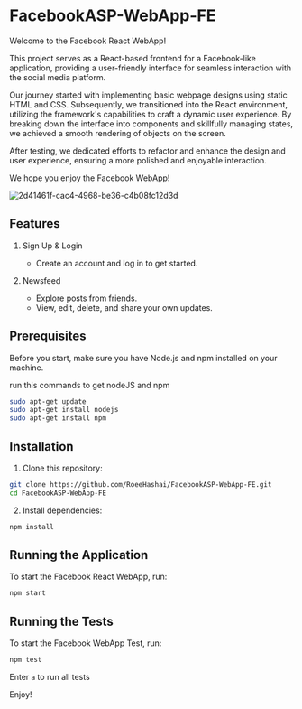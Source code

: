 # FacebookASP-WebApp-FE

Welcome to the Facebook React WebApp!

This project serves as a React-based frontend for a Facebook-like application, providing a user-friendly interface for seamless interaction with the social media platform.

Our journey started with implementing basic webpage designs using static HTML and CSS. Subsequently, we transitioned into the React environment, utilizing the framework's capabilities to craft a dynamic user experience. By breaking down the interface into components and skillfully managing states, we achieved a smooth rendering of objects on the screen.

After testing, we dedicated efforts to refactor and enhance the design and user experience, ensuring a more polished and enjoyable interaction. 

We hope you enjoy the Facebook WebApp!

![2d41461f-cac4-4968-be36-c4b08fc12d3d](https://github.com/RoeeHashai/FacebookASP-WebApp-FE/assets/114341594/4cc69c0b-2b1a-47dd-b22f-f0145eaf8ee0)

## Features
1. Sign Up & Login
    * Create an account and log in to get started.

2. Newsfeed
    * Explore posts from friends.
    * View, edit, delete, and share your own updates.

## Prerequisites
Before you start, make sure you have Node.js and npm installed on your machine.

run this commands to get nodeJS and npm
 ```sh
sudo apt-get update
sudo apt-get install nodejs
sudo apt-get install npm
  ```

## Installation
1. Clone this repository:
 ```sh
git clone https://github.com/RoeeHashai/FacebookASP-WebApp-FE.git
cd FacebookASP-WebApp-FE
  ```

2. Install dependencies:
```sh
npm install
```

## Running the Application
To start the Facebook React WebApp, run:
```sh
npm start
```

## Running the Tests
To start the Facebook WebApp Test, run:
```sh
npm test
```
Enter `a` to run all tests

Enjoy!


